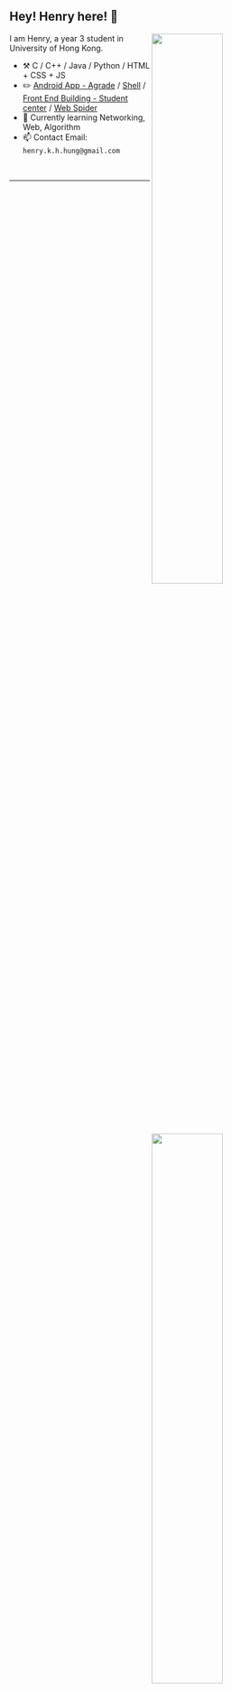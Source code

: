 

## Hey! Henry here! :wave:

[<img align="right" width="50%" src="https://github-readme-stats.vercel.app/api?username=Henryyy-Hung&theme=tokyonight">](https://github-readme-stats.vercel.app/api?username=Henryyy-Hung&theme=tokyonight)

I am Henry, a year 3 student in University of Hong Kong.

- :hammer_and_pick: C / C++ / Java / Python / HTML + CSS + JS
- :pencil2: [Android App - Agrade](https://github.com/Henryyy-Hung/HKU-COMP3330-AGrade) / [Shell](https://github.com/Henryyy-Hung/HKU-COMP3230-Shell) / [Front End Building - Student center](https://github.com/Henryyy-Hung/HKU-COMP3278-StudentCenter) / [Web Spider](https://github.com/Henryyy-Hung/Web-Crawler-of-Chinese-Fiction)
- :seedling: Currently learning Networking, Web, Algorithm
- 📫 Contact Email: `henry.k.h.hung@gmail.com`
<br>

---

[<img align="right" width="50%" src="https://github-readme-stats.vercel.app/api/top-langs/?username=Henryyy-Hung&layout=compact&theme=synthwave">](https://github.com/Henryyy-Hung/github-readme-stats)



<!--
![](https://github-readme-stats.vercel.app/api?username=Henryyy-Hung&theme=tokyonight)

**Henryyy-Hung/Henryyy-Hung** is a ✨ _special_ ✨ repository because its `README.md` (this file) appears on your GitHub profile.

Here are some ideas to get you started:

- 🔭 I’m currently working on ...
- 🌱 I’m currently learning ...
- 👯 I’m looking to collaborate on ...
- 🤔 I’m looking for help with ...
- 💬 Ask me about ...
- 📫 How to reach me: ...
- 😄 Pronouns: ...
- ⚡ Fun fact: ...
-->
